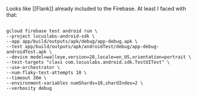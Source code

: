 Looks like [[Flank]] already included to the Firebase.
At least I faced with that:
```

gcloud firebase test android run \
--project locuslabs-android-sdk \
--app app/build/outputs/apk/debug/app-debug.apk \
--test app/build/outputs/apk/androidTest/debug/app-debug-androidTest.apk \
--device model=walleye,version=28,locale=en_US,orientation=portrait \
--test-targets "class com.locuslabs.android.sdk.TestUITest" \
--use-orchestrator \
--num-flaky-test-attempts 10 \
--timeout 30m \
--environment-variables numShards=10,shardIndex=2 \
--verbosity debug


